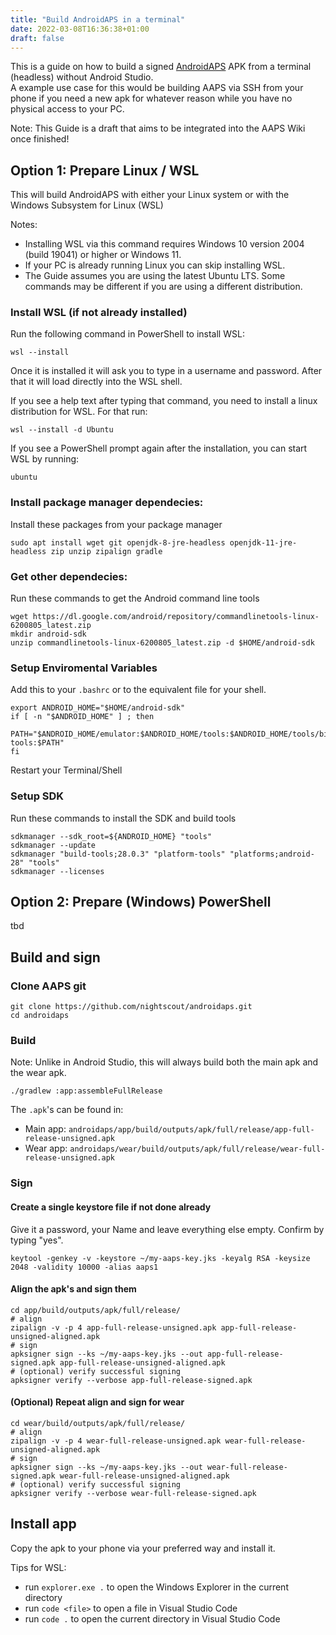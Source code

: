 ```yaml
---
title: "Build AndroidAPS in a terminal"
date: 2022-03-08T16:36:38+01:00
draft: false
---
```


This is a guide on how to build a signed [AndroidAPS](https://androidaps.readthedocs.io) APK from a terminal (headless) without Android Studio.  
A example use case for this would be building AAPS via SSH from your phone if you need a new apk for whatever reason while you have no physical access to your PC.

Note: This Guide is a draft that aims to be integrated into the AAPS Wiki once finished!



## Option 1: Prepare Linux / WSL
This will build AndroidAPS with either your Linux system or with the Windows Subsystem for Linux (WSL)

Notes:
- Installing WSL via this command requires Windows 10 version 2004 (build 19041) or higher or Windows 11.  
- If your PC is already running Linux you can skip installing WSL.
- The Guide assumes you are using the latest Ubuntu LTS. Some commands may be different if you are using a different distribution.


### Install WSL (if not already installed)

Run the following command in PowerShell to install WSL:
```
wsl --install
```
Once it is installed it will ask you to type in a username and password. After that it will load directly into the WSL shell.  

If you see a help text after typing that command, you need to install a linux distribution for WSL. For that run:
```
wsl --install -d Ubuntu
```

If you see a PowerShell prompt again after the installation, you can start WSL by running:
```
ubuntu
```

### Install package manager dependecies: 
Install these packages from your package manager
```
sudo apt install wget git openjdk-8-jre-headless openjdk-11-jre-headless zip unzip zipalign gradle
```

### Get other dependecies: 
Run these commands to get the Android command line tools
```
wget https://dl.google.com/android/repository/commandlinetools-linux-6200805_latest.zip
mkdir android-sdk
unzip commandlinetools-linux-6200805_latest.zip -d $HOME/android-sdk
```

### Setup Enviromental Variables
Add this to your `.bashrc`  or to the equivalent file for your shell.
```
export ANDROID_HOME="$HOME/android-sdk"
if [ -n "$ANDROID_HOME" ] ; then
	PATH="$ANDROID_HOME/emulator:$ANDROID_HOME/tools:$ANDROID_HOME/tools/bin:$ANDROID_HOME/platform-tools:$PATH"
fi
```
Restart your Terminal/Shell

### Setup SDK
Run these commands to install the SDK and build tools
```
sdkmanager --sdk_root=${ANDROID_HOME} "tools"
sdkmanager --update
sdkmanager "build-tools;28.0.3" "platform-tools" "platforms;android-28" "tools"
sdkmanager --licenses
```


## Option 2: Prepare (Windows) PowerShell

tbd

## Build and sign

### Clone AAPS git
```
git clone https://github.com/nightscout/androidaps.git
cd androidaps
```

### Build
Note: Unlike in Android Studio, this will always build both the main apk and the wear apk.
```
./gradlew :app:assembleFullRelease
```
The `.apk`'s can be found in:
- Main app: `androidaps/app/build/outputs/apk/full/release/app-full-release-unsigned.apk`
- Wear app: `androidaps/wear/build/outputs/apk/full/release/wear-full-release-unsigned.apk`

### Sign
#### Create a single keystore file if not done already
Give it a password, your Name and leave everything else empty. Confirm by typing "yes".
```
keytool -genkey -v -keystore ~/my-aaps-key.jks -keyalg RSA -keysize 2048 -validity 10000 -alias aaps1
```

#### Align the apk's and sign them
```
cd app/build/outputs/apk/full/release/
# align
zipalign -v -p 4 app-full-release-unsigned.apk app-full-release-unsigned-aligned.apk
# sign
apksigner sign --ks ~/my-aaps-key.jks --out app-full-release-signed.apk app-full-release-unsigned-aligned.apk
# (optional) verify successful signing
apksigner verify --verbose app-full-release-signed.apk
```

#### (Optional) Repeat align and sign for wear
```
cd wear/build/outputs/apk/full/release/
# align
zipalign -v -p 4 wear-full-release-unsigned.apk wear-full-release-unsigned-aligned.apk
# sign
apksigner sign --ks ~/my-aaps-key.jks --out wear-full-release-signed.apk wear-full-release-unsigned-aligned.apk
# (optional) verify successful signing
apksigner verify --verbose wear-full-release-signed.apk
```

## Install app
Copy the apk to your phone via your preferred way and install it.

Tips for WSL:
- run `explorer.exe .` to open the Windows Explorer in the current directory
- run `code <file>` to open a file in Visual Studio Code
- run `code .` to open the current directory in Visual Studio Code
